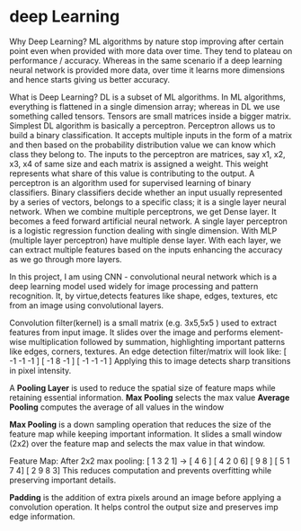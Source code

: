 # deep Learning

Why Deep Learning?
ML algorithms by nature stop improving after certain point even when provided with more data over time. They tend to plateau on performance / accuracy. Whereas in the same scenario if a deep learning neural network is provided more data, over time it learns more dimensions and hence starts giving us better accuracy.


What is Deep Learning?
DL is a subset of ML algorithms. In ML algorithms, everything is flattened in a single dimension array; whereas in DL we use something called tensors. Tensors are small matrices inside a bigger matrix. Simplest DL algorithm is basically a perceptron. Perceptron allows us to build a binary classification. It accepts multiple inputs in the form of a matrix and then based on the probability distribution value we can know which class they belong to.
The inputs to the perceptron are matrices, say x1, x2, x3, x4 of same size and each matrix is assigned a weight. This weight represents what share of this value is contributing to the output. A perceptron is an algorithm used for supervised learning of binary classifiers. Binary classifiers decide whether an input usually represented by a series of vectors, belongs to a specific class; it is a single layer neural network.
When we combine multiple perceptrons, we get Dense layer. It becomes a feed forward artificial neural network.
A single layer perceptron is a logistic regression function dealing with single dimension.
With MLP (multiple layer perceptron) have multiple dense layer. With each layer, we can extract multiple features based on the inputs enhancing the accuracy as we go through more layers.

In this project, I am using CNN - convolutional neural network which is a deep learning model used widely for image processing and pattern recognition. It, by virtue,detects features like shape, edges, textures, etc from an image using convolutional layers.

Convolution filter(kernel) is a small matrix (e.g. 3x5,5x5 ) used to extract features from input image. It slides over the image and performs element-wise multiplication followed by summation, highlighting important patterns like edges, corners, textures. An edge detection filter/matrix will look like:
[ -1 -1 -1 ]
[ -1  8 -1 ]
[ -1 -1 -1 ]
Applying this to image detects sharp transitions in pixel intensity.

A **Pooling Layer** is used to reduce the spatial size of feature maps while retaining essential information.
**Max Pooling** selects the max value
**Average Pooling** computes the average of all values in the window

**Max Pooling** is a down sampling operation that reduces the size of the feature map while keeping important information. It slides a small window (2x2) over the feature map and selects the max value in that window.

Feature Map:  After 2x2 max pooling: 
[ 1 3 2 1]  -> [ 4 6 ]
[ 4 2 0 6]     [ 9 8 ]
[ 5 1 7 4]
[ 2 9 8 3]
This reduces computation and prevents overfitting while preserving important details.

**Padding** is the addition of extra pixels around an image before applying a convolution operation. It helps control the output size and preserves imp edge information.

